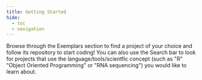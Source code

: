 ```yaml
---
title: Getting Started
hide:
  - toc
  - navigation
---
```


Browse through the Exemplars section to find a project of your choice and follow its repository to start coding! You can also use the Search bar to look for projects that use the language/tools/scientfic concept (such as "R" "Object Oriented Programming" or "RNA sequencing") you would like to learn about.
